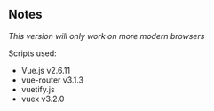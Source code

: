 ## Notes

_This version will only work on more modern browsers_

Scripts used:

* Vue.js v2.6.11
* vue-router v3.1.3
* vuetify.js
* vuex v3.2.0